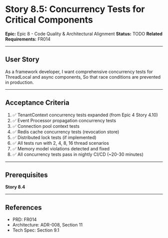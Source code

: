 # Story 8.5: Concurrency Tests for Critical Components

**Epic:** Epic 8 - Code Quality & Architectural Alignment
**Status:** TODO
**Related Requirements:** FR014

---

## User Story

As a framework developer,
I want comprehensive concurrency tests for ThreadLocal and async components,
So that race conditions are prevented in production.

---

## Acceptance Criteria

1. ✅ TenantContext concurrency tests expanded (from Epic 4 Story 4.10)
2. ✅ Event Processor propagation concurrency tests
3. ✅ Connection pool context tests
4. ✅ Redis cache concurrency tests (revocation store)
5. ✅ Distributed lock tests (if implemented)
6. ✅ All tests run with 2, 4, 8, 16 thread scenarios
7. ✅ Memory model violations detected and fixed
8. ✅ All concurrency tests pass in nightly CI/CD (~20-30 minutes)

---

## Prerequisites

**Story 8.4**

---

## References

- PRD: FR014
- Architecture: ADR-008, Section 11
- Tech Spec: Section 9.1
